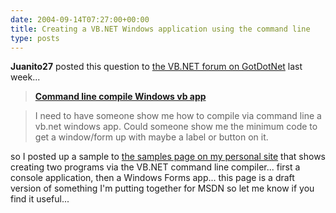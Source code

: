 ```yaml
---
date: 2004-09-14T07:27:00+00:00
title: Creating a VB.NET Windows application using the command line
type: posts
---
```

**Juanito27** posted this question to [the VB.NET forum on GotDotNet](http://www.gotdotnet.com/Community/MessageBoard/MessageBoard.aspx?id=8) last week...

> [<b>Command line compile Windows vb app</b>](http://www.gotdotnet.com/Community/MessageBoard/Thread.aspx?id=261516&Page=1)

> I need to have someone show me how to compile via command line a vb.net windows app. Could someone show me the minimum code to get a window/form up with maybe a label or button on it.

so I posted up a sample to [the samples page on my personal site](http://www.duncanmackenzie.net/samples/commandline/) that shows creating two programs via the VB.NET command line compiler... first a console application, then a Windows Forms app... this page is a draft version of something I'm putting together for MSDN so let me know if you find it useful...
